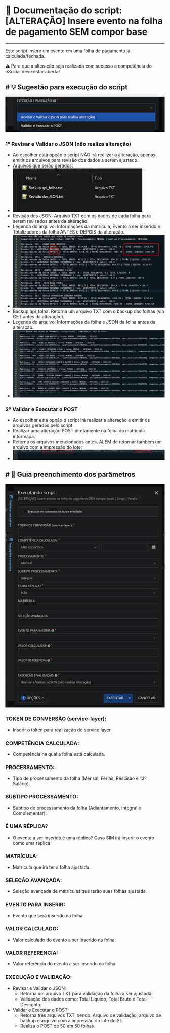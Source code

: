 ﻿# 📌 Documentação do script: [ALTERAÇÃO] Insere evento na folha de pagamento SEM compor base
---
Este script insere um evento em uma folha de pagamento já calculada/fechada.

⚠️ Para que a alteração seja realizada com sucesso a competência do eSocial deve estar aberta!

﻿# 💡 Sugestão para execução do script
---
![Parâmetros](../../SCRIPTS/screenshots/Screenshot_2.png)
### 1º Revisar e Validar o JSON (não realiza alteração)
- Ao escolher está opção o script NÃO irá realizar a alteração, apenas emitir os arquivos para revisão dos dados a serem ajustado.
- Arquivos que serão gerados:
- ![Arquivo revisão](../../SCRIPTS/screenshots/Screenshot_3.png)
- Revisão dos JSON: Arquivo TXT com os dados de cada folha para serem revisados antes da alteração.
- Legenda do arquivo: Informações da matrícula, Evento a ser inserido e Totalizadores da folha ANTES e DEPOIS da alteração.
- ![Arquivo revisão](../../SCRIPTS/screenshots/Screenshot_4.png)
- Backup api_folha: Retorna um arquivo TXT com o backup das folhas (via GET antes da alteração).
- Legenda do arquivo: Informações da folha e JSON da folha antes da alteração. 
- ![Arquivo backup](../../SCRIPTS/screenshots/Screenshot_5.png)
  
### 2º Validar e Executar o POST
- Ao escolher está opção o script irá realizar a alteração e emitir os arquivos gerados pelo script.
- Realizar uma alteração POST diretamente na folha da matrícula informada.
- Retorna os arquivos mencionados antes, ALÉM de retornar também um arquivo com a impressão do lote:
- ![Arquivo lote](../../SCRIPTS/screenshots/Screenshot_6.png)

﻿# 📑 Guia preenchimento dos parâmetros
---
![Parâmetros](../../SCRIPTS/screenshots/Screenshot_1.png)
### TOKEN DE CONVERSÃO (service-layer):
- Inserir o token para realização do service layer.
### COMPETÊNCIA CALCULADA:
- Competência na qual a folha está calculada.
### PROCESSAMENTO:
- Tipo de processamento da folha (Mensal, Férias, Rescisão e 13º Salário).
### SUBTIPO PROCESSAMENTO:
- Subtipo de processamento da folha (Adiantamento, Integral e Complementar).
### É UMA RÉPLICA?
- O evento a ser inserido é uma réplica? Caso SIM irá inserir o evento como uma réplica.
### MATRÍCULA:
- Matrícula que irá ter a folha ajustada.
### SELEÇÃO AVANÇADA:
- Seleção avançada de matrículas que terão suas folhas ajustada.
### EVENTO PARA INSERIR:
- Evento que será inserido na folha.
### VALOR CALCULADO:
- Valor calculado do evento a ser inserido na folha.
### VALOR REFERENCIA:
- Valor referência do evento a ser inserido na folha.
### EXECUÇÃO E VALIDAÇÃO:
- Revisar e Validar o JSON:
  - Retorna um arquivo TXT para validação da folha a ser ajustada.
  - Validação dos dados como: Total Líquido, Total Bruto e Total Desconto.
- Validar e Executar o POST:
  - Retorna três arquivos TXT, sendo: Arquivo de validação, arquivo de backup e arquivo com a impressão do lote do SL.
  - Realiza o POST de 50 em 50 folhas. 
